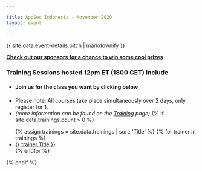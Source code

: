 ```yaml
---

title: AppSec Indonesia - November 2020
layout: event

---
```

<script type="application/ld+json">
{
  "@context": "https://schema.org",
  "@type": "Event",
  "name": "AppSec Indonesia - Summer of Security 2020",
  "description": "The OWASP Jakarta Chapter is hosting virtual AppSec Days on the last Tuesday and Wednesday in September. 
        The trainings will begin at 12:00pm Eastern Time (USA)/6:00pm Central European Time.",
  "startDate": "2020-06-23",
  "endDate": "2020-08-26",
  "eventStatus": "https://schema.org/EventMovedOnline",
  "eventAttendanceMode": "https://schema.org/OnlineEventAttendanceMode",
  "location": {
    "@type": "VirtualLocation",
    "url": "https://training.owasp.or.id"
  },
  "offers": [{
    "@type": "Offer",
    "name": "Training Courses",
    "price": "495",
    "priceCurrency": "USD",
    "validFrom": "2020-05-20",
    "url": "https://training.owasp.or.id/register/",
    "availability": "https://schema.org/InStock"
  },{
    "@type": "Offer",
    "name": "Member Training Courses",
    "price": "",
    "priceCurrency": "USD",
    "validFrom": "2020-05-20",
    "url": "https://training.owasp.or.id/register/",
    "availability": "https://schema.org/InStock"
  }]
}
</script>

<!-- rebuild 12-->

{{ site.data.event-details.pitch | markdownify }}

 **[Check out our sponsors for a chance to win some cool prizes](https://training.owasp.or.id/sponsors/swag/)**

### Training Sessions hosted 12pm ET (1800 CET) Include


* #### Join us for the class you want by clicking below
* Please note: All courses take place simultaneously over 2 days, only register for 1.
* *(more information can be found on the [Training](/trainings/) page)*
{% if site.data.trainings.count > 0 %}
<ul>
  {% assign trainings = site.data.trainings | sort: 'Title' %}
  {% for trainer in trainings %}
    <li><a href="{{trainer.URL}}">{{ trainer.Title }}</a></li>
  {% endfor %}
</ul>
{% endif %}

